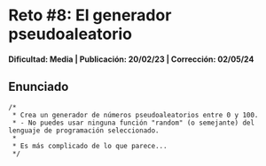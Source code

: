 # Reto #8: El generador pseudoaleatorio
#### Dificultad: Media | Publicación: 20/02/23 | Corrección: 02/05/24

## Enunciado

```
/*
 * Crea un generador de números pseudoaleatorios entre 0 y 100.
 * - No puedes usar ninguna función "random" (o semejante) del lenguaje de programación seleccionado.
 *
 * Es más complicado de lo que parece...
 */
```
